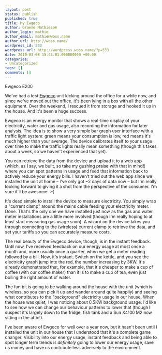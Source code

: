 ```yaml
---
layout: post
status: publish
published: true
title: My Ewgeco
author: Graeme Mathieson
author_login: mathie
author_email: mathie@woss.name
author_url: http://woss.name/
wordpress_id: 533
wordpress_url: http://wordpress.woss.name/?p=533
date: 2010-03-08 15:43:01.000000000 +00:00
categories:
- Uncategorized
tags: []
comments: []
---
```

<p><span class="full-image-float-left ssNonEditable"><span><img src="/storage/200eg_000.jpg?__SQUARESPACE_CACHEVERSION=1268043550658" alt="" /></span><span class="thumbnail-caption" style="width: 95px;">Ewgeco E200</span></span></p>
<p>We've had a test <a href="http://www.ewgeco.com/">Ewgeco</a> unit kicking around the office for a while now, and since we've moved out the office, it's been lying in a box with all the other equipment. Over the weekend, I rescued it from storage and hooked it up in the house. And it's been a huge success.</p>
<p>Ewgeco is an energy monitor that shows a real-time display of your electricity, water and gas usage, also recording the information for later analysis. The idea is to show a very simple bar graph user interface with a traffic light system: green means your consumption is low, red means it's much higher than your average. The device calibrates itself to your usage over time to make the traffic lights really mean something (though this takes about a week, so we haven't experienced that yet).</p>
<p>You can retrieve the data from the device and upload it to a web app (which, as I say, we built, so take my gushing praise with that in mind!) where you can spot patterns in usage and feed that information back to actively reduce your energy bills. I haven't tried out the web app since we installed the unit at home &ndash; I've only got ~2 days of data now &ndash; but I'm really looking forward to giving it a shot from the perspective of the consumer. I'm sure it'll be awesome. :-)</p>
<p>It's dead simple to install the device to measure electricity. You simply wrap a "current clamp" around the mains cable feeding your electricity meter. Done. That's the only one we have installed just now as the gas and water meter installations are a little more involved (though I'm really hoping to at least start measuring gas usage soon). A wizard on the device takes you through connecting to the (wireless) current clamp to retrieve the data, and set your tariffs so you can accurately measure costs.</p>
<p>The real beauty of the Ewgeco device, though, is in the instant feedback. Until now, I've received feedback on our energy usage at most once a month and, more usually once a quarter, when we get a meter reading followed by a bill. Now, it's instant. Switch on the kettle, and you see the electricity graph jump into the red, the number increasing by 3KW. It's already demonstrated that, for example, that it's cheaper to make a cup of coffee (with our coffee maker) than it is to make a cup of tea, even just boiling the right amount of water.</p>
<p>The fun bit is going to be walking around the house with the unit (which is wireless, so you can pick it up and wander around quite happily) and seeing what contributes to the "background" electricity usage in our house. When the house was quiet, I was noticing about 0.5KW background usage. I'd like to see how we can change our behaviour patterns to lower that (though I suspect it's largely down to the fridge, fish tank and a Sun X4100 M2 now sitting in the attic!).</p>
<p>I've been aware of Ewgeco for well over a year now, but it hasn't been until I installed the unit in our house that I understood that it's a complete game changer. Visibility into our energy usage, instant feedback and being able to spot longer term trends is <em>definitely</em> going to lower our energy usage, save us money and have us contribute less adversely to the environment.</p>
